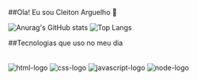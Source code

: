 ##Ola! Eu sou Cleiton Arguelho 👋



![Anurag's GitHub stats](https://github-readme-stats.vercel.app/api?username=Cleiton-index&show_icons=true&theme=radical)
![Top Langs](https://github-readme-stats.vercel.app/api/top-langs/?username=Cleiton-index&hide_progress=true)


##Tecnologias que uso no meu dia

<div style="display=inline_block"><br/>
<img align="center" alt="html-logo" src="https://img.shields.io/badge/HTML5-E34F26?style=for-the-badge&logo=html5&logoColor=white">
<img align="center" alt="css-logo" src="https://img.shields.io/badge/CSS3-1572B6?style=for-the-badge&logo=css3&logoColor=white">
<img align="center" alt="javascript-logo" src="https://img.shields.io/badge/JavaScript-F7DF1E?style=for-the-badge&logo=javascript&logoColor=black">
<img align="center" alt="node-logo" src="https://img.shields.io/badge/Node.js-43853D?style=for-the-badge&logo=node.js&logoColor=white">
</div>
